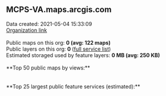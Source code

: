 <h2>MCPS-VA.maps.arcgis.com</h2> Data created: 2021-05-04 15:33:09 <br /><a target='new' href='https://MCPS-VA.maps.arcgis.com'>Organization link</a><br /><br />Public maps on this org: <b>0 (avg: 122 maps)</b><br />Public layers on this org: <b>0 </b>(<a target='new' href='https://services.arcgis.com/1pxkAZZ4tWbPfNtL/ArcGIS/rest/services'>full service list</a>)<br />Estimated storaged used by feature layers: <b>0 MB (avg: 250 KB)</b><br /><br />**Top 50 public maps by views:**<br /><br /><br />**Top 25 largest public feature services (estimated):**<br />